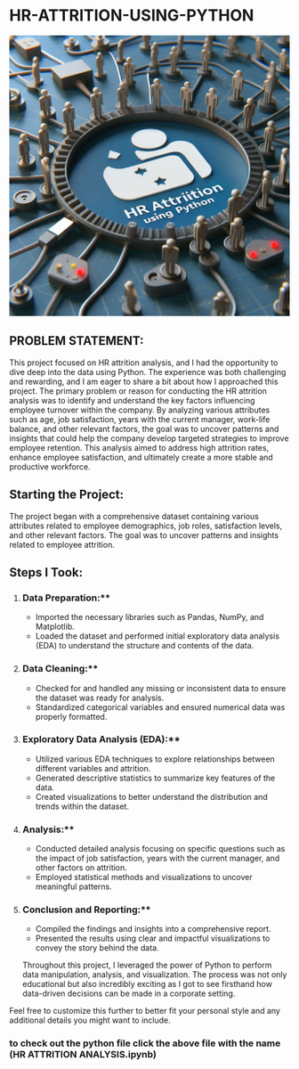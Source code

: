 # HR-ATTRITION-USING-PYTHON
![](HR1.jpg)

 ## PROBLEM STATEMENT:
 This project focused on HR attrition analysis, and I had the opportunity to dive deep into the data using Python. The experience was both challenging and rewarding, and I am eager to share a bit about how I approached this project.
 The primary problem or reason for conducting the HR attrition analysis was to identify and understand the key factors influencing employee turnover within the company. By analyzing various attributes such as age, job satisfaction, years with the current manager, work-life balance, and other relevant factors, the goal was to uncover patterns and insights that could help the company develop targeted strategies to improve employee retention. This analysis aimed to address high attrition rates, enhance employee satisfaction, and ultimately create a more stable and productive workforce.

## Starting the Project:

The project began with a comprehensive dataset containing various attributes related to employee demographics, job roles, satisfaction levels, and other relevant factors. The goal was to uncover patterns and insights related to employee attrition.

## Steps I Took:

1. ### Data Preparation:**
   - Imported the necessary libraries such as Pandas, NumPy, and Matplotlib.
   - Loaded the dataset and performed initial exploratory data analysis (EDA) to understand the structure and contents of the data.

2. ### Data Cleaning:**
   - Checked for and handled any missing or inconsistent data to ensure the dataset was ready for analysis.
   - Standardized categorical variables and ensured numerical data was properly formatted.

3. ### Exploratory Data Analysis (EDA):**
   - Utilized various EDA techniques to explore relationships between different variables and attrition.
   - Generated descriptive statistics to summarize key features of the data.
   - Created visualizations to better understand the distribution and trends within the dataset.

4. ### Analysis:**
   - Conducted detailed analysis focusing on specific questions such as the impact of job satisfaction, years with the current manager, and other factors on attrition.
   - Employed statistical methods and visualizations to uncover meaningful patterns.

5. ### Conclusion and Reporting:**
   - Compiled the findings and insights into a comprehensive report.
   - Presented the results using clear and impactful visualizations to convey the story behind the data.
  
   Throughout this project, I leveraged the power of Python to perform data manipulation, analysis, and visualization. The process was not only educational but also incredibly exciting as I got to see firsthand how data-driven decisions can be made in a corporate setting.

Feel free to customize this further to better fit your personal style and any additional details you might want to include.
  
   ### to check out the python file click the above file with the name (HR ATTRITION ANALYSIS.ipynb)


